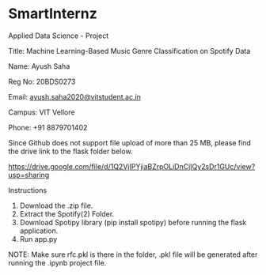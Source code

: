 # SmartInternz
Applied Data Science - Project

Title: Machine Learning-Based Music Genre Classification on Spotify Data 

Name: Ayush Saha

Reg No: 20BDS0273

Email: ayush.saha2020@vitstudent.ac.in

Campus: VIT Vellore 

Phone: +91 8879701402


Since Github does not support file upload of more than 25 MB, please find the drive link to the flask folder below. 

https://drive.google.com/file/d/1Q2VjIPYjiaBZrpOLiDnCjIQy2sDr1GUc/view?usp=sharing

Instructions
1. Download the .zip file.
2. Extract the Spotify(2) Folder.
3. Download Spotipy library (pip install spotipy) before running the flask application. 
4. Run app.py

NOTE: Make sure rfc.pkl is there in the folder, .pkl file will be generated after running the .ipynb project file. 
